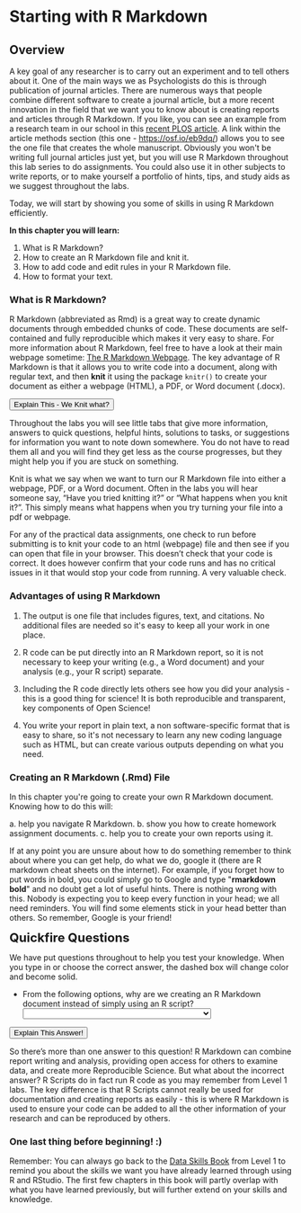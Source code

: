 # Starting with R Markdown

## Overview

A key goal of any researcher is to carry out an experiment and to tell others about it. One of the main ways we as Psychologists do this is through publication of journal articles. There are numerous ways that people combine different software to create a journal article, but a more recent innovation in the field that we want you to know about is creating reports and articles through R Markdown. If you like, you can see an example from a research team in our school in this <a href ="http://journals.plos.org/plosone/article?id=10.1371/journal.pone.0185093" target = "_blank">recent PLOS article</a>. A link within the article methods section (this one - <a href="https://osf.io/eb9dq/" target = "_blank">https://osf.io/eb9dq/</a>) allows you to see the one file that creates the whole manuscript. Obviously you won't be writing full journal articles just yet, but you will use R Markdown throughout this lab series to do assignments. You could also use it in other subjects to write reports, or to make yourself a portfolio of hints, tips, and study aids as we suggest throughout the labs. 

Today, we will start by showing you some of skills in using R Markdown efficiently.

**In this chapter you will learn\:**

1. What is R Markdown?
2. How to create an R Markdown file and knit it.
3. How to add code and edit rules in your R Markdown file.
4. How to format your text.

### What is R Markdown?

R Markdown (abbreviated as Rmd) is a great way to create dynamic documents through embedded chunks of code. These documents are self-contained and fully reproducible which makes it very easy to share. For more information about R Markdown, feel free to have a look at their main webpage sometime: <a href="http://rmarkdown.rstudio.com" target = "_blank">The R Markdown Webpage</a>. The key advantage of R Markdown is that it allows you to write code into a document, along with regular text, and then **knit** it using the package `knitr()` to create your document as either a webpage (HTML), a PDF, or Word document (.docx). 


<div class='webex-solution'><button>Explain This - We Knit what?</button>

<div class="info">
<p>Throughout the labs you will see little tabs that give more
information, answers to quick questions, helpful hints, solutions to
tasks, or suggestions for information you want to note down somewhere.
You do not have to read them all and you will find they get less as the
course progresses, but they might help you if you are stuck on
something.</p>
<p>Knit is what we say when we want to turn our R Markdown file into
either a webpage, PDF, or a Word document. Often in the labs you will
hear someone say, “Have you tried knitting it?” or “What happens when
you knit it?”. This simply means what happens when you try turning your
file into a pdf or webpage.</p>
<p>For any of the practical data assignments, one check to run before
submitting is to knit your code to an html (webpage) file and then see
if you can open that file in your browser. This doesn’t check that your
code is correct. It does however confirm that your code runs and has no
critical issues in it that would stop your code from running. A very
valuable check.</p>
</div>

</div>
  

### Advantages of using R Markdown

1. The output is one file that includes figures, text, and citations. No additional files are needed so it's easy to keep all your work in one place. 

2. R code can be put directly into an R Markdown report, so it is not necessary to keep your writing (e.g., a Word document) and your analysis (e.g., your R script) separate.  

3. Including the R code directly lets others see how you did your analysis - this is a good thing for science! It is both reproducible and transparent, key components of Open Science!  

4. You write your report in plain text, a non software-specific format that is easy to share, so it's not necessary to learn any new coding language such as HTML, but can create various outputs depending on what you need. 

### Creating an R Markdown (.Rmd) File

In this chapter you're going to create your own R Markdown document. Knowing how to do this will:

a. help you navigate R Markdown.
b. show you how to create homework assignment documents.
c. help you to create your own reports using it.

If at any point you are unsure about how to do something remember to think about where you can get help, do what we do, google it (there are R markdown cheat sheets on the internet). For example, if you forget how to put words in bold, you could simply go to Google and type "**rmarkdown bold**" and no doubt get a lot of useful hints. There is nothing wrong with this. Nobody is expecting you to keep every function in your head; we all need reminders. You will find some elements stick in your head better than others. So remember, Google is your friend!

<span style="font-size: 22px; font-weight: bold; color: var(--green);">Quickfire Questions</span>

We have put questions throughout to help you test your knowledge. When you type in or choose the correct answer, the dashed box will change color and become solid.

- From the following options, why are we creating an R Markdown document instead of simply using an R script? <select class='webex-select'><option value='blank'></option><option value='answer'>R Markdown can combine report writing and analysis</option><option value=''>R Scripts can't run code</option><option value='answer'>Reproducible Science!</option></select>  


<div class='webex-solution'><button>Explain This Answer!</button>

<div class="info">
<p>So there’s more than one answer to this question! R Markdown can
combine report writing and analysis, providing open access for others to
examine data, and create more Reproducible Science. But what about the
incorrect answer? R Scripts do in fact run R code as you may remember
from Level 1 labs. The key difference is that R Scripts cannot really be
used for documentation and creating reports as easily - this is where R
Markdown is used to ensure your code can be added to all the other
information of your research and can be reproduced by others.</p>
</div>

</div>
  

### One last thing before beginning! :)

Remember: You can always go back to the <a href = "https://psyteachr.github.io/data-skills-v1/" target = "_blank">Data Skills Book</a> from Level 1 to remind you about the skills we want you have already learned through using R and RStudio. The first few chapters in this book will partly overlap with what you have learned previously, but will further extend on your skills and knowledge.
